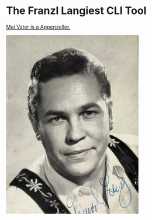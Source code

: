 # The Franzl Langiest CLI Tool

[Mei Vater is a Appenzeller.](https://www.youtube.com/watch?v=hx3FwSNF5wA)

![alt text](imgs/franzl.png)